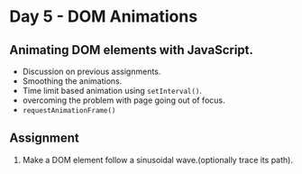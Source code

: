 # Day 5 - DOM Animations

## Animating DOM elements with JavaScript.
- Discussion on previous assignments.
- Smoothing the animations.
- Time limit based animation using `setInterval()`.
- overcoming the problem with page going out of focus.
- `requestAnimationFrame()`

## Assignment
1. Make a DOM element follow a sinusoidal wave.(optionally trace its path).
